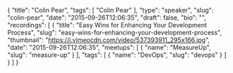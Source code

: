 {
  "title": "Colin Pear",
  "tags": [
    "Colin Pear"
  ],
  "type": "speaker",
  "slug": "colin-pear",
  "date": "2015-09-26T12:06:35",
  "draft": false,
  "bio": "",
  "recordings": [
    {
      "title": "Easy Wins for Enhancing Your Development Process",
      "slug": "easy-wins-for-enhancing-your-development-process",
      "thumbnail": "https://i.vimeocdn.com/video/537393911_295x166.jpg",
      "date": "2015-09-26T12:06:35",
      "meetups": [
        {
          "name": "MeasureUp",
          "slug": "measure-up"
        }
      ],
      "tags": [
        {
          "name": "DevOps",
          "slug": "devops"
        }
      ]
    }
  ]
}